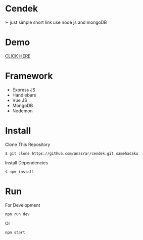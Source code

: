 # Cendek

✂ just simple short link use node js and mongoDB

# Demo

[CLICK HERE](https://cendek.herokuapp.com/)

# Framework

- Express JS
- Handlebars
- Vue JS
- MongoDB
- Nodemon

# Install

Clone This Repository

```
$ git clone https://github.com/anasrar/cendek.git samehadaku
```

Install Dependencies 

```
$ npm install
```

# Run

For Development

```
npm run dev
```

Or

```
npm start
```